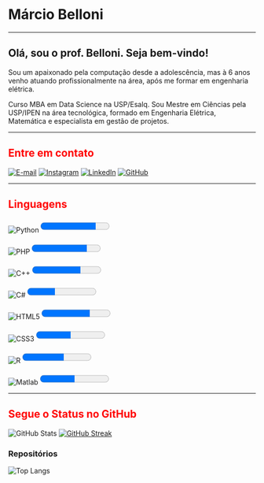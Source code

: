 # Márcio Belloni

<hr>

## Olá, sou o prof. Belloni. Seja bem-vindo!


Sou um apaixonado pela computação desde a adolescência, mas à 6 anos venho atuando profissionalmente na área, após me formar em engenharia elétrica. 

Curso MBA em Data Science na USP/Esalq. Sou Mestre em Ciências pela USP/IPEN na área tecnológica, formado em Engenharia Elétrica, Matemática e especialista em gestão de projetos.





<hr>
<h2 style = "color: red">Entre em contato</h2>

[![E-mail](https://img.shields.io/badge/-Email-000?style=for-the-badge&logo=microsoft-outlook&logoColor=E94D5F)](mailto:mbelloni@alumni.usp.br)
[![Instagram](https://img.shields.io/badge/Instagram-000?style=for-the-badge&logo=instagram)](https://www.instagram.com/prof.belloni/)
[![LinkedIn](https://img.shields.io/badge/LinkedIn-000?style=for-the-badge&logo=linkedin&logoColor=0E76A8)](https://www.linkedin.com/in/marcio-belloni/)
[![GitHub](https://img.shields.io/badge/github-000?style=for-the-badge&logo=github&logoColor=0E76A8)](https://www.github.com/devbelloni/)


<hr>
<h2 style = "color: red">Linguagens</h2>

![Python](https://img.shields.io/badge/Python-000?style=for-the-badge&logo=python) 
<progress value="80" max="100" style="height:30px">80%</progress>

![PHP](https://img.shields.io/badge/PHP-Blue?style=for-the-badge)
<progress value="80" max="100" style="height:30px">80%</progress>

![C++](https://img.shields.io/badge/C%2B%2B-000?style=for-the-badge&logo=c%2B%2B&logoColor=00599C)
<progress value="70" max="100" style="height:30px">70%</progress>

![C#](https://img.shields.io/badge/CSharp-black?style=for-the-badge&logo=c#%2B%2B&logoColor=00599C)
<progress value="40" max="100" style="height:30px">40%</progress>

![HTML5](https://img.shields.io/badge/HTML5-000?style=for-the-badge&logo=html5)
<progress value="70" max="100" style="height:30px">70%</progress>

![CSS3](https://img.shields.io/badge/CSS3-000?style=for-the-badge&logo=css3&logoColor=264CE4)
<progress value="50" max="100" style="height:30px">50%</progress>

![R](https://img.shields.io/badge/R-R_Lang-black?style=for-the-badge)
<progress value="60" max="100" style="height:30px">60%</progress>

![Matlab](https://img.shields.io/badge/M-Matlab-black?style=for-the-badge)
<progress value="50" max="100" style="height:30px">50%</progress>


<hr>
<h2 style = "color: red">Segue o Status no GitHub</h2>

![GitHub Stats](https://github-readme-stats.vercel.app/api?username=devbelloni&theme=transparent&bg_color=000&border_color=30A3DC&show_icons=true&icon_color=30A3DC&title_color=E94D5F&text_color=FFF)
[![GitHub Streak](https://streak-stats.demolab.com/?user=devbelloni&theme=bear&background=000&border=30A3DC&dates=FFF)](https://git.io/streak-stats)
<h3>Repositórios</h3>

![Top Langs](https://github-readme-stats-git-masterrstaa-rickstaa.vercel.app/api/top-langs/?username=devbelloni&bg_color=000&border_color=30A3DC&title_color=E94D5F&text_color=FFF)
</body>
</html>
